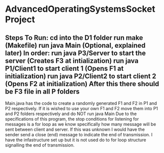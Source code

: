 # AdvancedOperatingSystemsSocketProject
Steps To Run:
cd into the D1 folder
run make (Makefile)
run java Main (Optional, explained later)
In order:
run java P3/Server to start the server (Creates F3 at intialization)
run java P1/Client1 to start client 1 (Opens F1 at initialization)
run java P2/Client2 to start client 2 (Opens F2 at initialization)
After this there should be F3 file in all P folders
-------------------------------------------------------------------------------------------------
Main.java has the code to create a randomly generated F1 and F2 in P1 and P2 respectively.
If it is wished to use your own F1 and F2 move them into P1 and P2 folders respectively and do
NOT run java Main
Due to the specifications of this program, the stop conditions for listening for messages is 
a for loop as we know specifically how many message will be sent between client and server.
If this was unknown I would have the sender send a close (end) message to indicate the end of 
transmission. I have the infastructure set up but it is not used do to for loop structure signalling 
the end of transmission.
